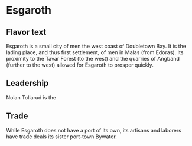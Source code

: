 # Esgaroth

## Flavor text

Esgaroth is a small city of men the west coast of Doubletown Bay. It is the
lading place, and thus first settlement, of men in Malas (from Edoras). Its
proximity to the Tavar Forest (to the west) and the quarries of Angband
(further to the west) allowed for Esgaroth to prosper quickly.

## Leadership

Nolan Tollarud is the

## Trade

While Esgaroth does not have a port of its own, its artisans and laborers have
trade deals its sister port-town Bywater.

